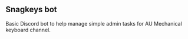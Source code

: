 ## Snagkeys bot

Basic Discord bot to help manage simple admin tasks for AU Mechanical keyboard channel.
